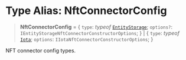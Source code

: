 # Type Alias: NftConnectorConfig

> **NftConnectorConfig** = \{ `type`: *typeof* [`EntityStorage`](../variables/NftConnectorType.md#entitystorage); `options?`: `IEntityStorageNftConnectorConstructorOptions`; \} \| \{ `type`: *typeof* [`Iota`](../variables/NftConnectorType.md#iota); `options`: `IIotaNftConnectorConstructorOptions`; \}

NFT connector config types.
